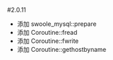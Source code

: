 #2.0.11

* 添加 swoole_mysql::prepare
* 添加 Coroutine::fread
* 添加 Coroutine::fwrite
* 添加 Coroutine::gethostbyname
